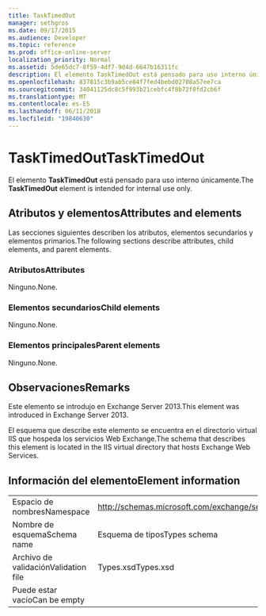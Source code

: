 ```yaml
---
title: TaskTimedOut
manager: sethgros
ms.date: 09/17/2015
ms.audience: Developer
ms.topic: reference
ms.prod: office-online-server
localization_priority: Normal
ms.assetid: 5de65dc7-8f59-4df7-9d4d-6647b16311fc
description: El elemento TaskTimedOut está pensado para uso interno únicamente.
ms.openlocfilehash: 837815c3b9ab5ce84f7fed4bebd02708a57ee7ca
ms.sourcegitcommit: 34041125dc8c5f993b21cebfc4f8b72f0fd2cb6f
ms.translationtype: MT
ms.contentlocale: es-ES
ms.lasthandoff: 06/11/2018
ms.locfileid: "19840630"
---
```

# <a name="tasktimedout"></a><span data-ttu-id="b90df-103">TaskTimedOut</span><span class="sxs-lookup"><span data-stu-id="b90df-103">TaskTimedOut</span></span>

<span data-ttu-id="b90df-104">El elemento **TaskTimedOut** está pensado para uso interno únicamente.</span><span class="sxs-lookup"><span data-stu-id="b90df-104">The **TaskTimedOut** element is intended for internal use only.</span></span> 

## <a name="attributes-and-elements"></a><span data-ttu-id="b90df-105">Atributos y elementos</span><span class="sxs-lookup"><span data-stu-id="b90df-105">Attributes and elements</span></span>

<span data-ttu-id="b90df-106">Las secciones siguientes describen los atributos, elementos secundarios y elementos primarios.</span><span class="sxs-lookup"><span data-stu-id="b90df-106">The following sections describe attributes, child elements, and parent elements.</span></span>
  
### <a name="attributes"></a><span data-ttu-id="b90df-107">Atributos</span><span class="sxs-lookup"><span data-stu-id="b90df-107">Attributes</span></span>

<span data-ttu-id="b90df-108">Ninguno.</span><span class="sxs-lookup"><span data-stu-id="b90df-108">None.</span></span>
  
### <a name="child-elements"></a><span data-ttu-id="b90df-109">Elementos secundarios</span><span class="sxs-lookup"><span data-stu-id="b90df-109">Child elements</span></span>

<span data-ttu-id="b90df-110">Ninguno.</span><span class="sxs-lookup"><span data-stu-id="b90df-110">None.</span></span>
  
### <a name="parent-elements"></a><span data-ttu-id="b90df-111">Elementos principales</span><span class="sxs-lookup"><span data-stu-id="b90df-111">Parent elements</span></span>

<span data-ttu-id="b90df-112">Ninguno.</span><span class="sxs-lookup"><span data-stu-id="b90df-112">None.</span></span>
  
## <a name="remarks"></a><span data-ttu-id="b90df-113">Observaciones</span><span class="sxs-lookup"><span data-stu-id="b90df-113">Remarks</span></span>

<span data-ttu-id="b90df-114">Este elemento se introdujo en Exchange Server 2013.</span><span class="sxs-lookup"><span data-stu-id="b90df-114">This element was introduced in Exchange Server 2013.</span></span>
  
<span data-ttu-id="b90df-115">El esquema que describe este elemento se encuentra en el directorio virtual IIS que hospeda los servicios Web Exchange.</span><span class="sxs-lookup"><span data-stu-id="b90df-115">The schema that describes this element is located in the IIS virtual directory that hosts Exchange Web Services.</span></span>
  
## <a name="element-information"></a><span data-ttu-id="b90df-116">Información del elemento</span><span class="sxs-lookup"><span data-stu-id="b90df-116">Element information</span></span>

|||
|:-----|:-----|
|<span data-ttu-id="b90df-117">Espacio de nombres</span><span class="sxs-lookup"><span data-stu-id="b90df-117">Namespace</span></span>  <br/> |http://schemas.microsoft.com/exchange/services/2006/types  <br/> |
|<span data-ttu-id="b90df-118">Nombre de esquema</span><span class="sxs-lookup"><span data-stu-id="b90df-118">Schema name</span></span>  <br/> |<span data-ttu-id="b90df-119">Esquema de tipos</span><span class="sxs-lookup"><span data-stu-id="b90df-119">Types schema</span></span>  <br/> |
|<span data-ttu-id="b90df-120">Archivo de validación</span><span class="sxs-lookup"><span data-stu-id="b90df-120">Validation file</span></span>  <br/> |<span data-ttu-id="b90df-121">Types.xsd</span><span class="sxs-lookup"><span data-stu-id="b90df-121">Types.xsd</span></span>  <br/> |
|<span data-ttu-id="b90df-122">Puede estar vacío</span><span class="sxs-lookup"><span data-stu-id="b90df-122">Can be empty</span></span>  <br/> ||
   

